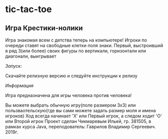 # tic-tac-toe

## Игра Крестики-нолики

Игра знакомая всем с детства теперь на компьютере!
Игроки по очереди ставят на свободные клетки поля знаки.
Первый, выстроивший в ряд 3(или более) своих фигуры по вертикали, горизонтали или диагонали, выигрывает

*Запуск:*

Скачайте релизную версию и следуйте инструкции к релизу

*Информация*

Игра предназначена для игры человека против человека!

Вы можете выбрать обычную игру(поле размером 3х3) или пользваотельскую(где вы сами можете задать размер моля и имена игроков)
Ход всегда начинает 'X' или Первый игрок, а следом ходит 'О' или Второй игрок
Проект сделан Чикмаревым Ильей, гр. 381505, в рамках курса Java, переподователь: Гаврилов Владимир Сергеевич. 2019г.
